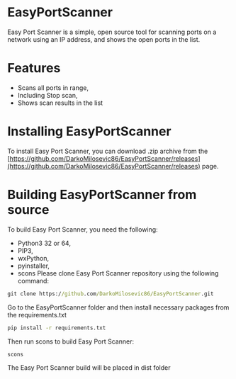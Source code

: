 # EasyPortScanner
Easy Port Scanner is a simple, open source tool for scanning ports on a network using an IP address, and shows the open ports in the list.
# Features
* Scans all ports in range,
* Including Stop scan,
* Shows scan results in the list
# Installing EasyPortScanner
To install Easy Port Scanner, you can download .zip archive from the [https://github.com/DarkoMilosevic86/EasyPortScanner/releases](https://github.com/DarkoMilosevic86/EasyPortScanner/releases) page.
# Building EasyPortScanner from source
To build Easy Port Scanner, you need the following:
* Python3 32 or 64,
* PIP3,
* wxPython,
* pyinstaller,
* scons
Please clone Easy Port Scanner repository using the following command:
```cmd
git clone https://github.com/DarkoMilosevic86/EasyPortScanner.git
```
Go to the EasyPortScanner folder and then install necessary packages from the requirements.txt
```cmd
pip install -r requirements.txt
```
Then run scons to build Easy Port Scanner:
```cmd
scons
```
The Easy Port Scanner build will be placed in dist folder
